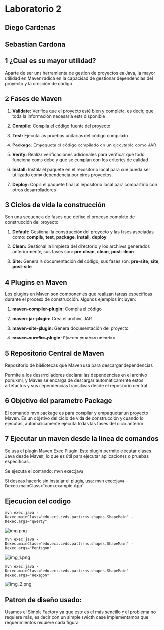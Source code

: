 # Laboratorio 2

## Diego Cardenas

## Sebastian Cardona

## 1 ¿Cual es su mayor utilidad?

Aparte de ser una herramienta de gestion de proyectos en Java, la mayor utilidad en Maven radica en la capacidad de gestionar dependencias del proyecto y la creación de código

## 2 Fases de Maven

1. <strong>Validate:</strong> Verifica que el proyecto esté bien y completo, es decir, que toda la información necesaria esté disponible

2. <strong>Compile:</strong> Compila el código fuente del proyecto

3. <strong>Test:</strong> Ejecuta las pruebas unitarias del código compilado

4. <strong>Package:</strong> Empaqueta el código compilado en un ejecutable como JAR

5. <strong>Verify:</strong> Realiza verificaciones adicionales para verificar que todo funciona como debe y que se cumplan con los criterios de calidad

6. <strong>Install:</strong> Instala el paquete en el repositorio local para que pueda ser utilizado como dependencia por otros proyectos.

7. <strong>Deploy:</strong> Copia el paquete final al repositorio local para compartirlo con otros desarrolladores

## 3 Ciclos de vida la construcción

Son una secuencia de fases que define el proceso completo de construcción del proyecto

1. <strong>Default:</strong> Gestional la construcción del proyecto y las fases asociadas como: <strong>compile</strong>, <strong>test</strong>, <strong>package</strong>, <strong>install</strong>, <strong>deploy</strong>

2. <strong>Clean:</strong> Gestional la limpieza del directorio y los archivos generados anteriormente, sus fases son: <strong>pre-clean</strong>, <strong>clean</strong>, <strong>post-clean</strong>

3. <strong>Site:</strong> Genera la documentación del código, sus fases son: <strong>pre-site</strong>, <strong>site</strong>, <strong>post-site</strong>

## 4 Plugins en Maven

Los plugins en Maven son componentes que realizan tareas específicas durante el proceso de construcción. Algunos ejemplos incluyen:

1. <strong>maven-compiler-plugin:</strong> Compila el código

2. <strong>maven-jar-plugin:</strong> Crea el archivo JAR

3. <strong>maven-site-plugin:</strong> Genera documentación del proyecto

4. <strong>maven-surefire-plugin:</strong> Ejecuta pruebas unitarias

## 5 Repositorio Central de Maven

Repositorio de bibliotecas que Maven usa para descargar dependencias

Permite a los desarrolladores declarar las dependencias en el archivo pom.xml, y Maven se encarga de descargar automáticamente estos artefactos y sus dependencias transitivas desde el repositorio central


## 6 Objetivo del parametro Package

El comando mvn package es para compilar y empaquetar un proyecto Maven.
Es un objetivo del ciclo de vida de construcción y cuando lo ejecutas, automáticamente ejecuta todas las fases del ciclo anterior

## 7 Ejecutar un maven desde la linea de comandos

Se usa el plugin Maven Exec Plugin. Este plugin permite ejecutar clases Java desde Maven, lo que es útil para ejecutar aplicaciones o pruebas específicas.

Se ejecuta el comando:
mvn exec:java

Si deseas hacerlo sin instalar el plugin, usa:
mvn exec:java -Dexec.mainClass="com.example.App"

## Ejecucion del codigo

```mvn exec:java -Dexec.mainClass="edu.eci.cvds.patterns.shapes.ShapeMain" -Dexec.args="qwerty"```

![img.png](img.png)

```mvn exec:java -Dexec.mainClass="edu.eci.cvds.patterns.shapes.ShapeMain" -Dexec.args="Pentagon"```

![img_1.png](img_1.png)

```mvn exec:java -Dexec.mainClass="edu.eci.cvds.patterns.shapes.ShapeMain" -Dexec.args="Hexagon"```

![img_2.png](img_2.png)




## Patron de diseño usado:

Usamos el Simple Factory ya que este es el más sencillo y el problema no requiere más, es decir con un simple swicth case implementamos que requerimientos requiere cada figura 
